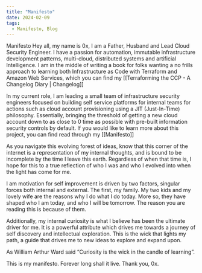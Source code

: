 ```yaml
---
title: "Manifesto"
date: 2024-02-09
tags:
  - Manifesto, Blog
---
```


Manifesto
Hey all, my name is 0x, I am a Father, Husband and Lead Cloud Security Engineer. I have a passion for automation, immutable infrastructure development patterns, multi-cloud, distributed systems and artificial Intelligence. I am in the middle of writing a book for folks wanting a no frills approach to learning both Infrastructure as Code with Terraform and Amazon Web Services, which you can find my [[Terraforming the CCP - A Changelog Diary | Changelog]]

In my current role, I am leading a small team of infrastructure security engineers focused on building self service platforms for internal teams for actions such as cloud account provisioning using a JIT (Just-In-Time) philosophy. Essentially, bringing the threshold of getting a new cloud account down to as close to 0 time as possible with pre-built information security controls by default. If you would like to learn more about this project, you can find read through my [[Manifesto]]

As you navigate this evolving forest of ideas, know that this corner of the internet is a representation of my internal thoughts, and is bound to be incomplete by the time I leave this earth. Regardless of when that time is, I hope for this to a true reflection of who I was and who I evolved into when the light has come for me. 

I am motivation for self improvement is driven by two factors, singular forces both internal and external. The first, my family. My two kids and my lovely wife are the reasons why I do what I do today. More so, they have shaped who I am today, and who I will be tomorrow. The reason you are reading this is because of them.

Additionally, my internal curiosity is what I believe has been the ultimate driver for me. It is a powerful attribute which drives me towards a journey of self discovery and intellectual exploration. This is the wick that lights my path, a guide that drives me to new ideas to explore and expand upon. 

As William Arthur Ward said “Curiosity is the wick in the candle of learning”. 

This is my manifesto. Forever long shall it live. 
Thank you, 0x. 
